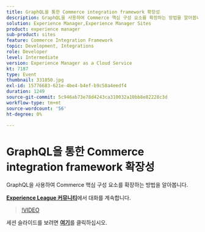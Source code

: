 ```yaml
---
title: GraphQL을 통한 Commerce integration framework 확장성
description: GraphQL을 사용하여 Commerce 핵심 구성 요소를 확장하는 방법을 알아봅니다. 이 세션은 Adobe Developers Live 컨텐츠 이벤트의 일부로 전달되었습니다.
solution: Experience Manager,Experience Manager Sites
product: experience manager
sub-product: sites
feature: Commerce Integration Framework
topic: Development, Integrations
role: Developer
level: Intermediate
version: Experience Manager as a Cloud Service
kt: 7187
type: Event
thumbnail: 331850.jpg
exl-id: 15776683-621e-4be4-b4ef-b9c58a4eedf4
duration: 1249
source-git-commit: 5c946ab73e78d4243ca310032a10bb8e82228c3d
workflow-type: tm+mt
source-wordcount: '56'
ht-degree: 0%

---
```


# GraphQL을 통한 Commerce integration framework 확장성

GraphQL을 사용하여 Commerce 핵심 구성 요소를 확장하는 방법을 알아봅니다.

**[Experience League 커뮤니티](https://adobe.ly/36Yd3v6)**&#x200B;에서 대화를 계속합니다.

>[!VIDEO](https://video.tv.adobe.com/v/331850/?quality=12&learn=on&hidetitle=true)

세션 슬라이드를 보려면 **[여기](/help/adobe-developers-live/assets/cif-extensibility-graphql.pdf)**&#x200B;를 클릭하십시오.
